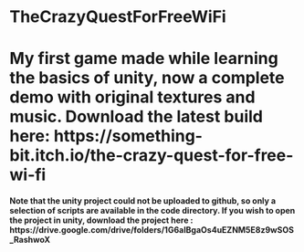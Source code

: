 # TheCrazyQuestForFreeWiFi
<h1>My first game made while learning the basics of unity, now a complete demo with original textures and music.
Download the latest build here: https://something-bit.itch.io/the-crazy-quest-for-free-wi-fi </h1>

<h4>Note that the unity project could not be uploaded to github, so only a selection of scripts are available in the code directory. If you wish to open the project in unity, download the project here : https://drive.google.com/drive/folders/1G6aIBgaOs4uEZNM5E8z9wSOS_RashwoX</h4>
